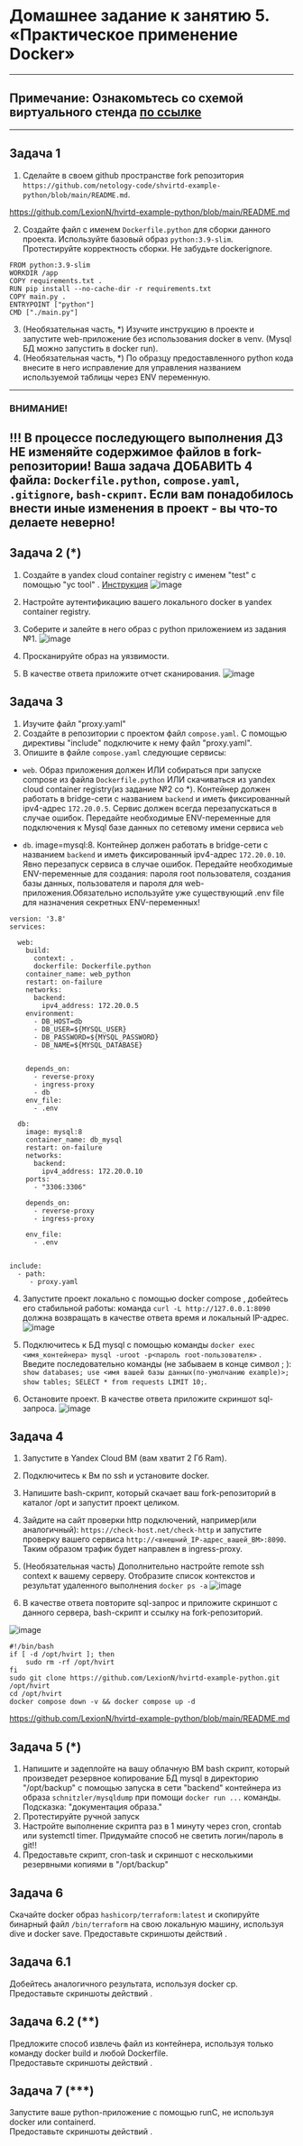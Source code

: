 # Домашнее задание к занятию 5. «Практическое применение Docker»

---
## Примечание: Ознакомьтесь со схемой виртуального стенда [по ссылке](https://github.com/netology-code/shvirtd-example-python/blob/main/schema.pdf)

---

## Задача 1
1. Сделайте в своем github пространстве fork репозитория ```https://github.com/netology-code/shvirtd-example-python/blob/main/README.md```.   

https://github.com/LexionN/hvirtd-example-python/blob/main/README.md

2. Создайте файл с именем ```Dockerfile.python``` для сборки данного проекта. Используйте базовый образ ```python:3.9-slim```. Протестируйте корректность сборки. Не забудьте dockerignore.
```
FROM python:3.9-slim
WORKDIR /app
COPY requirements.txt .
RUN pip install --no-cache-dir -r requirements.txt
COPY main.py .
ENTRYPOINT ["python"]
CMD ["./main.py"]
```

3. (Необязательная часть, *) Изучите инструкцию в проекте и запустите web-приложение без использования docker в venv. (Mysql БД можно запустить в docker run).
4. (Необязательная часть, *) По образцу предоставленного python кода внесите в него исправление для управления названием используемой таблицы через ENV переменную.
---
### ВНИМАНИЕ!
!!! В процессе последующего выполнения ДЗ НЕ изменяйте содержимое файлов в fork-репозитории! Ваша задача ДОБАВИТЬ 4 файла: ```Dockerfile.python```, ```compose.yaml```, ```.gitignore```, ```bash-скрипт```. Если вам понадобилось внести иные изменения в проект - вы что-то делаете неверно!
---

## Задача 2 (*)
1. Создайте в yandex cloud container registry с именем "test" с помощью "yc tool" . [Инструкция](https://cloud.yandex.ru/ru/docs/container-registry/quickstart/?from=int-console-help)
![image](https://github.com/LexionN/SHDEVOPS-4/assets/124770915/02fc6089-79dd-4225-98b0-f988e8e1a343)

2. Настройте аутентификацию вашего локального docker в yandex container registry.
3. Соберите и залейте в него образ с python приложением из задания №1.
![image](https://github.com/LexionN/SHDEVOPS-4/assets/124770915/e0083253-21cc-4cc0-b585-5bc5991d794b)

4. Просканируйте образ на уязвимости.
5. В качестве ответа приложите отчет сканирования.
   ![image](https://github.com/LexionN/SHDEVOPS-4/assets/124770915/80e0fb91-7f8d-4844-9743-0b0690ce135c)


## Задача 3
1. Изучите файл "proxy.yaml"
2. Создайте в репозитории с проектом файл ```compose.yaml```. С помощью директивы "include" подключите к нему файл "proxy.yaml".
3. Опишите в файле ```compose.yaml``` следующие сервисы: 

- ```web```. Образ приложения должен ИЛИ собираться при запуске compose из файла ```Dockerfile.python``` ИЛИ скачиваться из yandex cloud container registry(из задание №2 со *). Контейнер должен работать в bridge-сети с названием ```backend``` и иметь фиксированный ipv4-адрес ```172.20.0.5```. Сервис должен всегда перезапускаться в случае ошибок.
Передайте необходимые ENV-переменные для подключения к Mysql базе данных по сетевому имени сервиса ```web``` 

- ```db```. image=mysql:8. Контейнер должен работать в bridge-сети с названием ```backend``` и иметь фиксированный ipv4-адрес ```172.20.0.10```. Явно перезапуск сервиса в случае ошибок. Передайте необходимые ENV-переменные для создания: пароля root пользователя, создания базы данных, пользователя и пароля для web-приложения.Обязательно используйте уже существующий .env file для назначения секретных ENV-переменных!
```
version: '3.8'
services:

  web:
    build:
      context: .
      dockerfile: Dockerfile.python
    container_name: web_python
    restart: on-failure
    networks:
      backend:
        ipv4_address: 172.20.0.5
    environment:
      - DB_HOST=db
      - DB_USER=${MYSQL_USER}
      - DB_PASSWORD=${MYSQL_PASSWORD}
      - DB_NAME=${MYSQL_DATABASE}


    depends_on:
      - reverse-proxy
      - ingress-proxy
      - db
    env_file:
      - .env

  db:
    image: mysql:8
    container_name: db_mysql
    restart: on-failure
    networks:
      backend:
        ipv4_address: 172.20.0.10
    ports:
      - "3306:3306"

    depends_on:
      - reverse-proxy
      - ingress-proxy

    env_file:
      - .env


include:
  - path:
     - proxy.yaml
```
4. Запустите проект локально с помощью docker compose , добейтесь его стабильной работы: команда ```curl -L http://127.0.0.1:8090``` должна возвращать в качестве ответа время и локальный IP-адрес.
   ![image](https://github.com/LexionN/SHDEVOPS-4/assets/124770915/808192a9-368d-497f-b8fe-75dc77968a14)

5. Подключитесь к БД mysql с помощью команды ```docker exec <имя_контейнера> mysql -uroot -p<пароль root-пользователя>``` . Введите последовательно команды (не забываем в конце символ ; ): ```show databases; use <имя вашей базы данных(по-умолчанию example)>; show tables; SELECT * from requests LIMIT 10;```.
6. Остановите проект. В качестве ответа приложите скриншот sql-запроса.
   ![image](https://github.com/LexionN/SHDEVOPS-4/assets/124770915/a6bedbc7-dfbe-4e65-a642-eb12d831de38)


## Задача 4
1. Запустите в Yandex Cloud ВМ (вам хватит 2 Гб Ram).
2. Подключитесь к Вм по ssh и установите docker.
3. Напишите bash-скрипт, который скачает ваш fork-репозиторий в каталог /opt и запустит проект целиком.
4. Зайдите на сайт проверки http подключений, например(или аналогичный): ```https://check-host.net/check-http``` и запустите проверку вашего сервиса ```http://<внешний_IP-адрес_вашей_ВМ>:8090```. Таким образом трафик будет направлен в ingress-proxy.
5. (Необязательная часть) Дополнительно настройте remote ssh context к вашему серверу. Отобразите список контекстов и результат удаленного выполнения ```docker ps -a```
![image](https://github.com/LexionN/SHDEVOPS-4/assets/124770915/f8603322-b799-4420-ad0e-64691366370b)

6. В качестве ответа повторите  sql-запрос и приложите скриншот с данного сервера, bash-скрипт и ссылку на fork-репозиторий.

![image](https://github.com/LexionN/SHDEVOPS-4/assets/124770915/84bb8868-195c-4e59-9b58-83b16780a7d2)

```
#!/bin/bash
if [ -d /opt/hvirt ]; then
    sudo rm -rf /opt/hvirt
fi
sudo git clone https://github.com/LexionN/hvirtd-example-python.git /opt/hvirt
cd /opt/hvirt
docker compose down -v && docker compose up -d
```
https://github.com/LexionN/hvirtd-example-python/blob/main/README.md


## Задача 5 (*)
1. Напишите и задеплойте на вашу облачную ВМ bash скрипт, который произведет резервное копирование БД mysql в директорию "/opt/backup" с помощью запуска в сети "backend" контейнера из образа ```schnitzler/mysqldump``` при помощи ```docker run ...``` команды. Подсказка: "документация образа."
2. Протестируйте ручной запуск
3. Настройте выполнение скрипта раз в 1 минуту через cron, crontab или systemctl timer. Придумайте способ не светить логин/пароль в git!!
4. Предоставьте скрипт, cron-task и скриншот с несколькими резервными копиями в "/opt/backup"

## Задача 6
Скачайте docker образ ```hashicorp/terraform:latest``` и скопируйте бинарный файл ```/bin/terraform``` на свою локальную машину, используя dive и docker save.
Предоставьте скриншоты  действий .

## Задача 6.1
Добейтесь аналогичного результата, используя docker cp.  
Предоставьте скриншоты  действий .

## Задача 6.2 (**)
Предложите способ извлечь файл из контейнера, используя только команду docker build и любой Dockerfile.  
Предоставьте скриншоты  действий .

## Задача 7 (***)
Запустите ваше python-приложение с помощью runC, не используя docker или containerd.  
Предоставьте скриншоты  действий . 
